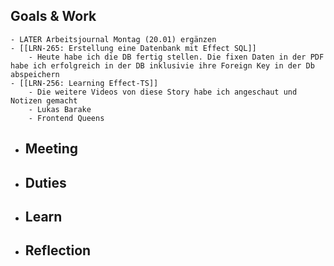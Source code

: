 ## Goals & Work
	- LATER Arbeitsjournal Montag (20.01) ergänzen
	- [[LRN-265: Erstellung eine Datenbank mit Effect SQL]]
		- Heute habe ich die DB fertig stellen. Die fixen Daten in der PDF habe ich erfolgreich in der DB inklusivie ihre Foreign Key in der Db abspeichern
	- [[LRN-256: Learning Effect-TS]]
		- Die weitere Videos von diese Story habe ich angeschaut und Notizen gemacht
		- Lukas Barake
		- Frontend Queens
- ## Meeting
- ## Duties
- ## Learn
- ## Reflection